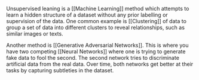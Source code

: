 Unsupervised leaning is a [[Machine Learning]] method which attempts to learn a hidden structure of a dataset without any prior labelling or supervision of the data. One common example is [[Clustering]] of data to group a set of data into different clusters to reveal relationships, such as similar images or texts.

Another method is [[Generative Adversarial Networks]]. This is where you have two competing [[Neural Networks]] where one is trying to generate fake data to fool the second. The second network tries to discriminate artificial data from the real data. Over time, both networks get better at their tasks by capturing subtleties in the dataset.